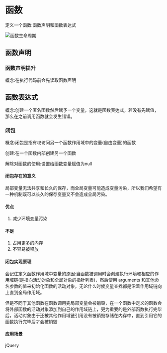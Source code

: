 # 函数

定义一个函数:函数声明和函数表达式

![函数生命周期](https://pic4.zhimg.com/v2-88a513ba2ce27b5b41ec6e188d07b30f_r.png)

## 函数声明

### 函数声明提升

概念:在执行代码前会先读取函数声明

## 函数表达式

概念:创建一个匿名函数然后赋予一个变量，这就是函数表达式，若没有先赋值，那么在之前调用函数就会发生错误。

### 闭包

概念:闭包是指有权访问另一个函数作用域中的变量(自由变量)的函数

创建:在一个函数内部创建另一个函数

解除对函数的使用:设置给函数变量赋值为null

#### 闭包存在的意义

局部变量无法共享和长久的保存，而全局变量可能造成变量污染，所以我们希望有一种机制既可以长久的保存变量又不会造成全局污染。

#### 优点

1. 减少环境变量污染

#### 不足

1. 占用更多的内存
2. 不容易被释放

#### 闭包实现原理

会记住定义函数作用域中变量的原因:当函数被调用时会创建执行环境和相应的作用域链(是指向活动对象和全局对象的指针列表)，然后使用 arguments 和其他命名参数的值来初始化函数的活动对象，无论什么时候变量查找都是沿着作用域链向上直到全局作用域。

但是不同于其他函数在函数调用完局部变量会被销毁，在一个函数中定义的函数会将外部函数的活动对象添加到自己的作用域链上，更为重要的是外部函数执行完毕后，活动对象由于还被其他作用域链引用没有被销毁存储在内存中，直到引用它的函数执行完毕后才会被销毁

#### 应用场景

jQuery 
